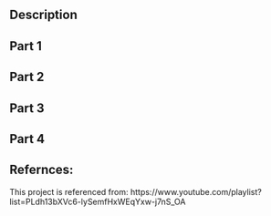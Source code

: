 <h2>Description</h2>
<h2>Part 1</h2>
<h2>Part 2</h2>
<h2>Part 3</h2>
<h2>Part 4</h2>
<h2>Refernces:</h2>
This project is referenced from: https://www.youtube.com/playlist?list=PLdh13bXVc6-lySemfHxWEqYxw-j7nS_OA
